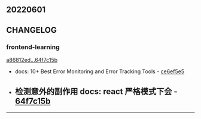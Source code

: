 ## 20220601

## CHANGELOG

### frontend-learning

[a86812ed...64f7c15b](https://github.com/zhbhun/frontend-learning/compare/a86812ed...64f7c15b)

* docs: 10+ Best Error Monitoring and Error Tracking Tools - [ce6ef5e5](https://github.com/zhbhun/frontend-learning/commit/ce6ef5e5d78830666d616ad09725660993b939b4)
* ## 检测意外的副作用 docs: react 严格模式下会 - [64f7c15b](https://github.com/zhbhun/frontend-learning/commit/64f7c15bbe4802d12b21d2afc8f356ab5c24bda7)

---

